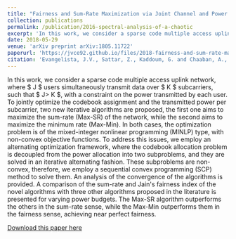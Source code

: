 ```yaml
---
title: "Fairness and Sum-Rate Maximization via Joint Channel and Power Allocation in Uplink SCMA Networks"
collection: publications
permalink: /publication/2016-spectral-analysis-of-a-chaotic
excerpt: 'In this work, we consider a sparse code multiple access uplink network, where $ J $ users simultaneously transmit data over $ K $ subcarriers, such that $ J> K $, with a constraint on the power transmitted by each user. To jointly optimize the codebook assignment and the transmitted power per subcarrier, two new iterative algorithms are proposed, the first one aims to maximize the sum-rate (Max-SR) of the network, while the second aims to maximize the minimum rate (Max-Min). In both cases, the optimization problem is of the mixed-integer nonlinear programming (MINLP) type, with non-convex objective functions. To address this issues, we employ an alternating optimization framework, where the codebook allocation problem is decoupled from the power allocation into two subproblems, and they are solved in an iterative alternating fashion. These subproblems are non-convex, therefore, we employ a sequential convex programming (SCP) method to solve them. An analysis of the convergence of the algorithms is provided. A comparison of the sum-rate and Jain's fairness index of the novel algorithms with three other algorithms proposed in the literature is presented for varying power budgets. The Max-SR algorithm outperforms the others in the sum-rate sense, while the Max-Min outperforms them in the fairness sense, achieving near perfect fairness.'
date: 2018-05-29
venue: 'arXiv preprint arXiv:1805.11722'
paperurl: 'https://jvce92.github.io/files/2018-fairness-and-sum-rate-maximization.pdf'
citation: 'Evangelista, J.V., Sattar, Z., Kaddoum, G. and Chaaban, A., 2018. &quot;Fairness and Sum-Rate Maximization via Joint Channel and Power Allocation in Uplink SCMA Networks.&quot; <i>arXiv preprint arXiv:1805.11722</i>.'
---
```


In this work, we consider a sparse code multiple access uplink network, where $ J $ users simultaneously transmit data over $ K $ subcarriers, such that $ J> K $, with a constraint on the power transmitted by each user. To jointly optimize the codebook assignment and the transmitted power per subcarrier, two new iterative algorithms are proposed, the first one aims to maximize the sum-rate (Max-SR) of the network, while the second aims to maximize the minimum rate (Max-Min). In both cases, the optimization problem is of the mixed-integer nonlinear programming (MINLP) type, with non-convex objective functions. To address this issues, we employ an alternating optimization framework, where the codebook allocation problem is decoupled from the power allocation into two subproblems, and they are solved in an iterative alternating fashion. These subproblems are non-convex, therefore, we employ a sequential convex programming (SCP) method to solve them. An analysis of the convergence of the algorithms is provided. A comparison of the sum-rate and Jain's fairness index of the novel algorithms with three other algorithms proposed in the literature is presented for varying power budgets. The Max-SR algorithm outperforms the others in the sum-rate sense, while the Max-Min outperforms them in the fairness sense, achieving near perfect fairness.

[Download this paper here](https://jvce92.github.io/files/2018-fairness-and-sum-rate-maximization.pdf)